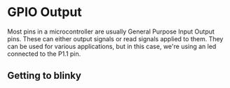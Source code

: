 # GPIO Output
Most pins in a microcontroller are usually General Purpose Input Output pins.
These can either output signals or read signals applied to them. They can be
used for various applications, but in this case, we're using an led connected to
the P1.1 pin.

## Getting to blinky


